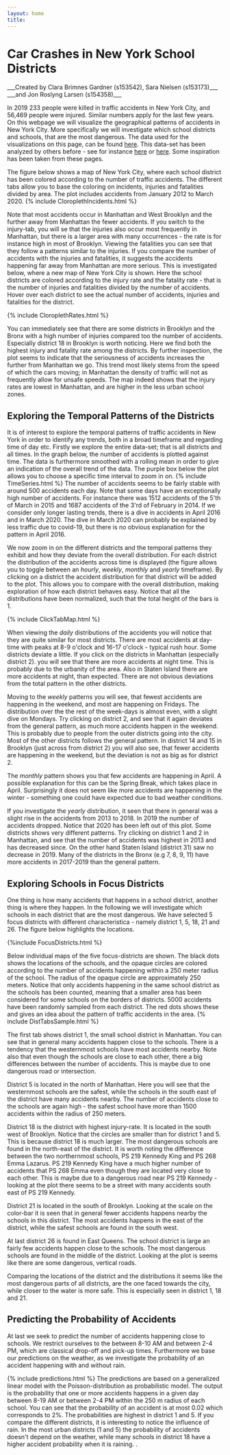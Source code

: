 ```yaml
---
layout: home
title:  
---
```

<h1> Car Crashes in New York School Districts </h1>
 ___Created by Clara Brimnes Gardner (s153542), Sara Nielsen (s153173)___  
 ___and Jon Roslyng Larsen (s154358)___


In 2019 233 people were killed in traffic accidents in New York City, and 56,469 people were injured. Similar numbers apply for the last few years. On this webpage we will visualize the geographical patterns of accidents in New York City. More specifically we will investigate which school districts and schools, that are the most dangerous. The data used for the visualizations on this page, can be found [here](https://data.cityofnewyork.us/Public-Safety/Motor-Vehicle-Collisions-Crashes/h9gi-nx95). This data-set has been analyzed by others before - see for instance [here](http://people.ischool.berkeley.edu/~ellyrath/data.html?fbclid=IwAR0c1N0hbtHKMKA2kJzz3-K_4IsCwKLwaRM_wZXRharAYTNljUhgROweZkE) or [here](https://nycdatascience.com/blog/student-works/new-york-city-motor-vehicle-collision-data-visualization/). Some inspiration has been taken from these pages.

The figure below shows a map of New York City, where each school district has been colored according to the number of traffic accidents. The different tabs allow you to base the coloring on incidents, injuries and fatalities divided by area. The plot includes accidents from January 2012 to March 2020.
{% include CloroplethIncidents.html %}

Note that most accidents occur in Manhattan and West Brooklyn and the further away from Manhattan the fewer accidents. If you switch to the injury-tab, you will se that the injuries also occur most frequently in Manhattan, but there is a larger area with many occurrences - the rate is for instance high in most of Brooklyn. Viewing the fatalities you can see that they follow a patterns similar to the injuries. If you compare the number of accidents with the injuries and fatalities, it suggests the accidents happening far away from Manhattan are more serious. This is investigated below, where a new map of New York City is shown. Here the school districts are colored according to the injury rate and the fatality rate - that is the number of injuries and fatalities divided by the number of accidents. Hover over each district to see the actual number of accidents, injuries and fatalities for the district.

{% include CloroplethRates.html %}

You can immediately see that there are some districts in Brooklyn and the Bronx with a high number of injuries compared too the number of accidents. Especially district 18 in Brooklyn is worth noticing. Here we find both the highest injury and fatality rate among the districts. By further inspection, the plot seems to indicate that the seriousness of accidents increases the further from Manhattan we go. This trend most likely stems from the speed of which the cars moving; in Manhattan the density of traffic will not as frequently allow for unsafe speeds.
The map indeed shows that the injury rates are lowest in Manhattan, and are higher in the less urban school zones.


## Exploring the Temporal Patterns of the Districts
It is of interest to explore the temporal patterns of traffic accidents in New York in order to identify any trends, both in a broad timeframe and regarding time of day etc. Firstly we explore the entire data-set; that is all districts and all times. In the graph below, the number of accidents is plotted against time. The data is furthermore smoothed with a rolling mean in order to give an indication of the overall trend of the data. The purple box below the plot allows you to choose a specific time interval to zoom in on.
{% include TimeSeries.html %}
The number of accidents seems to be fairly stable with around 500 accidents each day. Note that some days have an exceptionally high number of accidents. For instance there was 1512 accidents of the 5'th of March in 2015 and 1687 accidents of the 3'rd of February in 2014. If we consider only longer lasting trends, there is a dive in accidents in April 2016 and in March 2020. The dive in March 2020 can probably be explained by less traffic due to covid-19, but there is no obvious explanation for the pattern in April 2016.


We now zoom in on the different districts and the temporal patterns they exhibit and how they deviate from the overall distribution. For each district the distribution of the accidents across time is displayed (the figure allows you to toggle between an _hourly_, _weekly_, _monthly_ and _yearly_ timeframe).
By clicking on a district the accident distribution for that district will be added to the plot. This allows you to compare with the overall distribution, making exploration of how each district behaves easy.
Notice that all the distributions have been normalized, such that the total height of the bars is 1.

{% include ClickTabMap.html %}

When viewing the _daily_ distributions of the accidents you will notice that they are quite similar for most districts. There are most accidents at day-time with peaks at 8-9 o'clock and 16-17 o'clock - typical rush hour. Some districts deviate a little. If you click on the districts in Manhattan (especially district 2). you will see that there are more accidents at night time. This is probably due to the urbanity of the area. Also in Staten Island there are more accidents at night, than expected. There are not obvious deviations from the total pattern in the other districts.

Moving to the _weekly_ patterns you will see, that fewest accidents are happening in the weekend, and most are happening on Fridays. The distribution over the the rest of the week-days is almost even, with a slight dive on Mondays. Try clicking on district 2, and see that it again deviates from the general pattern, as much more accidents happen in the weekend. This is probably due to people from the outer districts going into the city. Most of the other districts follows the general pattern. In district 14 and 15 in Brooklyn (just across from district 2) you will also see, that fewer accidents are happening in the weekend, but the deviation is not as big as for district 2.

The _monthly_ pattern shows you that few accidents are happening in April. A possible explanation for this can be the Spring Break, which takes place in April. Surprisingly it does not seem like more accidents are happening in the winter - something one could have expected due to bad weather conditions.

 If you investigate the _yearly_ distribution, it seen that there in general was a slight rise in the accidents from 2013 to 2018. In 2019 the number of accidents dropped. Notice that 2020 has been left out of this plot. Some districts shows very different patterns. Try clicking on district 1 and 2 in Manhattan, and see that the number of accidents was highest in 2013 and has decreased since. On the other hand Staten Island (district 31) saw no decrease in 2019. Many of the districts in the Bronx (e.g 7, 8, 9, 11) have more accidents in 2017-2019 than the general pattern.

## Exploring Schools in Focus Districts
One thing is how many accidents that happens in a school district, another thing is where they happen. In the following we will investigate which schools in each district that are the most dangerous. We have selected 5 focus districts with different characteristica - namely district 1, 5, 18, 21 and 26. The figure below highlights the locations.

{%include FocusDistricts.html %}

Below individual maps of the five focus-districts are shown. The black dots shows the locations of the schools, and the opaque circles are colored according to the number of accidents happening within a 250 meter radius of the school. The radius of the opaque circle are approximately 250 meters.  Notice that only accidents happening in the same school district as the schools has been counted, meaning that a smaller area has been considered for some schools on the borders of districts. 5000 accidents have been randomly sampled from each district. The red dots shows these and gives an idea about the pattern of traffic accidents in the area.
{% include DistTabsSample.html %}

The first tab shows district 1, the small school district in Manhattan. You can see that in general many accidents happen close to the schools. There is a tendency that the westernmost schools have most accidents nearby. Note also that even though the schools are close to each other, there a big differences between the number of accidents. This is maybe due to one dangerous road or intersection.

District 5 is located in the north of Manhattan. Here you will see that the westernmost schools are the safest, while the schools in the south east of the district have many accidents nearby. The number of accidents close to the schools are again high - the safest school have more than 1500 accidents within the radius of 250 meters.

District 18 is the district with highest injury-rate. It is located in the south west of Brooklyn. Notice that the circles are smaller than for district 1 and 5. This is because district 18 is much larger. The most dangerous schools are found in the north-east of the district. It is worth noting the difference between the two northernmost schools, PS 219 Kennedy King and PS 268 Emma Lazarus. PS 219 Kennedy King have a much higher number of accidents that PS 268 Emma even though they are located very close to each other. This is maybe due to a dangerous road near PS 219 Kennedy - looking at the plot there seems to be a street with many accidents south east of PS 219 Kennedy.

District 21 is located in the south of Brooklyn. Looking at the scale on the color-bar it is seen that in general fewer accidents happens nearby the schools in this district. The most accidents happens in the east of the district, while the safest schools are found in the south west.

At last district 26 is found in East Queens. The school district is large an fairly few accidents happen close to the schools. The most dangerous schools are found in the middle of the district. Looking at the plot is seems like there are some dangerous, vertical roads.

Comparing the locations of the district and the distributions it seems like the most dangerous parts of all districts, are the one faced towards the city, while closer to the water is more safe. This is especially seen in district 1, 18 and 21.

## Predicting the Probability of Accidents
At last we seek to predict the number of accidents happening close to schools. We restrict ourselves to the between 8-10 AM and between 2-4 PM, which are classical drop-off and pick-up times. Furthermore we base our predictions on the weather, as we investigate the probability of an accident happening with and without rain.

{% include predictions.html %}
The predictions are based on a generalized linear model with the Poisson-distribution as probabilistic model.
The output is the probability that one or more accidents happens in a given day between 8-19 AM or between 2-4 PM within the 250 m radius of each school. You can see that the probability of an accident is at most 0.02 which corresponds to 2%. The probabilities are highest in district 1 and 5. If you compare the different districts, it is interesting to notice the influence of rain. In the most urban districts (1 and 5) the probability of accidents doesn't depend on the weather, while many schools in district 18 have a higher accident probability when it is raining. .
